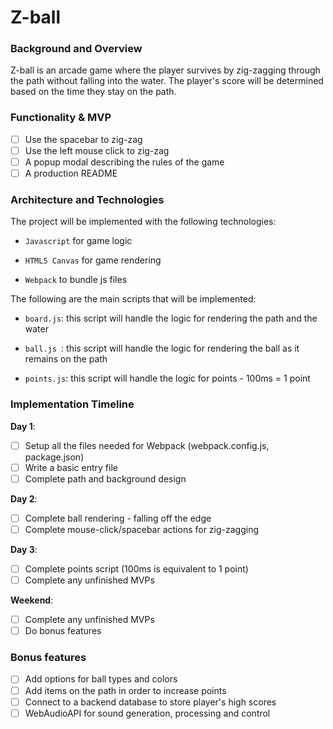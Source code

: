 # Z-ball

### Background and Overview

Z-ball is an arcade game where the player survives by zig-zagging through the path without falling into the water. The player's score will be determined based on the time they stay on the path.

### Functionality & MVP

- [ ] Use the spacebar to zig-zag
- [ ] Use the left mouse click to zig-zag
- [ ] A popup modal describing the rules of the game
- [ ] A production README

### Architecture and Technologies

The project will be implemented with the following technologies:

- `Javascript` for game logic

- `HTML5 Canvas` for game rendering

- `Webpack` to bundle js files

The following are the main scripts that will be implemented:

- `board.js`: this script will handle the logic for rendering the path and the water

- `ball.js `: this script will handle the logic for rendering the ball as it remains on the path

- `points.js`: this script will handle the logic for points - 100ms = 1 point

### Implementation Timeline

**Day 1**: 
- [ ] Setup all the files needed for Webpack (webpack.config.js, package.json)
- [ ] Write a basic entry file
- [ ] Complete path and background design

**Day 2**: 
- [ ] Complete ball rendering - falling off the edge
- [ ] Complete mouse-click/spacebar actions for zig-zagging

**Day 3**: 
- [ ] Complete points script (100ms is equivalent to 1 point)
- [ ] Complete any unfinished MVPs

**Weekend**:
- [ ] Complete any unfinished MVPs
- [ ] Do bonus features

### Bonus features
- [ ] Add options for ball types and colors
- [ ] Add items on the path in order to increase points
- [ ] Connect to a backend database to store player's high scores
- [ ] WebAudioAPI for sound generation, processing and control